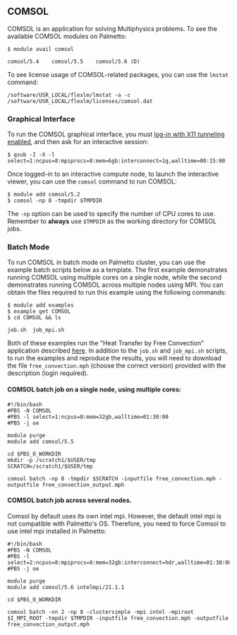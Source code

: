 ## COMSOL

COMSOL is an application for solving Multiphysics problems.
To see the available COMSOL modules on Palmetto:

~~~
$ module avail comsol

comsol/5.4    comsol/5.5    comsol/5.6 (D)
~~~

To see license usage of COMSOL-related packages,
you can use the `lmstat` command:

~~~
/software/USR_LOCAL/flexlm/lmstat -a -c /software/USR_LOCAL/flexlm/licenses/comsol.dat
~~~

### Graphical Interface

To run the COMSOL graphical interface,
you must [log-in with X11 tunneling enabled](https://www.palmetto.clemson.edu/palmetto/basic/x11_tunneling/),
and then ask for an interactive session:

~~~
$ qsub -I -X -l select=1:ncpus=8:mpiprocs=8:mem=6gb:interconnect=1g,walltime=00:15:00
~~~

Once logged-in to an interactive compute node,
to launch the interactive viewer,
you can use the `comsol` command to run COMSOL:

~~~
$ module add comsol/5.2
$ comsol -np 8 -tmpdir $TMPDIR
~~~

The `-np` option can be used to specify the number of
CPU cores to use.
Remember to **always** use `$TMPDIR` as
the working directory for COMSOL jobs.

### Batch Mode

To run COMSOL in batch mode on Palmetto cluster,
you can use the example batch scripts below as a template.
The first example demonstrates running COMSOL using multiple cores
on a single node,
while the second demonstrates running COMSOL across multiple nodes
using MPI.
You can obtain the files required to run this example
using the following commands:

~~~
$ module add examples
$ example get COMSOL
$ cd COMSOL && ls

job.sh  job_mpi.sh
~~~

Both of these examples run the
"Heat Transfer by Free Convection" application described
[here](https://www.comsol.com/model/heat-transfer-by-free-convection-122).
In addition to the `job.sh` and `job_mpi.sh` scripts, to run the examples and reproduce the results,
you will need to download the file `free_convection.mph` (choose the correct version) provided
with the description (login required).

#### COMSOL batch job on a single node, using multiple cores:

~~~
#!/bin/bash
#PBS -N COMSOL
#PBS -l select=1:ncpus=8:mem=32gb,walltime=01:30:00
#PBS -j oe

module purge
module add comsol/5.5

cd $PBS_O_WORKDIR
mkdir -p /scratch1/$USER/tmp
SCRATCH=/scratch1/$USER/tmp

comsol batch -np 8 -tmpdir $SCRATCH -inputfile free_convection.mph -outputfile free_convection_output.mph
~~~

#### COMSOL batch job across several nodes.
Comsol by default uses its own intel mpi. However, the default intel mpi is not compatible with Palmetto's OS. Therefore, you need to force Comsol to use intel mpi installed in Palmetto:

~~~
#!/bin/bash
#PBS -N COMSOL
#PBS -l select=2:ncpus=8:mpiprocs=8:mem=32gb:interconnect=hdr,walltime=01:30:00
#PBS -j oe

module purge
module add comsol/5.6 intelmpi/21.1.1

cd $PBS_O_WORKDIR

comsol batch -nn 2 -np 8 -clustersimple -mpi intel -mpiroot $I_MPI_ROOT -tmpdir $TMPDIR -inputfile free_convection.mph -outputfile free_convection_output.mph
~~~
